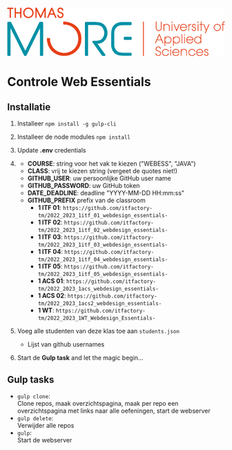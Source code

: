 ![Thomas More University of Applied Sciences](logo.png)

# Controle Web Essentials

## Installatie

1. Installeer `npm install -g gulp-cli`
2. Installeer de node modules `npm install`
3. Update **.env** credentials
4. - **COURSE**: string voor het vak te kiezen ("WEBESS", "JAVA")
   - **CLASS**: vrij te kiezen string (vergeet de quotes niet!)
   - **GITHUB_USER**: uw persoonlijke GitHub user name
   - **GITHUB_PASSWORD**: uw GitHub token
   - **DATE_DEADLINE**: deadline "YYYY-MM-DD HH:mm:ss"
   - **GITHUB_PREFIX** prefix van de classroom
      - **1 ITF 01**: `https://github.com/itfactory-tm/2022_2023_1itf_01_webdesign_essentials-`
      - **1 ITF 02**: `https://github.com/itfactory-tm/2022_2023_1itf_02_webdesign_essentials-`
      - **1 ITF 03**: `https://github.com/itfactory-tm/2022_2023_1itf_03_webdesign_essentials-`
      - **1 ITF 04**: `https://github.com/itfactory-tm/2022_2023_1itf_04_webdesign_essentials-`
      - **1 ITF 05**: `https://github.com/itfactory-tm/2022_2023_1itf_05_webdesign_essentials-`
      - **1 ACS 01**: `https://github.com/itfactory-tm/2022_2023_1acs_webdesign_essentials-`
      - **1 ACS 02**: `https://github.com/itfactory-tm/2022_2023_1acs2_webdesign_essentials-`
      - **1 WT**: `https://github.com/itfactory-tm/2022_2023_1WT_Webdesign_Essentials-`
    
3. Voeg alle studenten van deze klas toe aan `students.json`
   - Lijst van github usernames
    
4. Start de **Gulp task** and let the magic begin...

## Gulp tasks

- `gulp clone`:  
Clone repos, maak overzichtspagina, maak per repo een overzichtspagina met links naar alle oefeningen, start de webserver
- `gulp delete`:  
Verwijder alle repos
- `gulp`:  
Start de webserver
